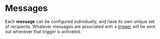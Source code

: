 # Messages

Each **message** can be configured individually, and have its own unique set of recipients. Whatever messages are associated with a [trigger](/triggers/) will be sent out whenever that trigger is activated.

<img class="dropshadow" :src="$withBase('/images/messages/config.png')" alt="" style="max-width:600px; margin-top:10px">
